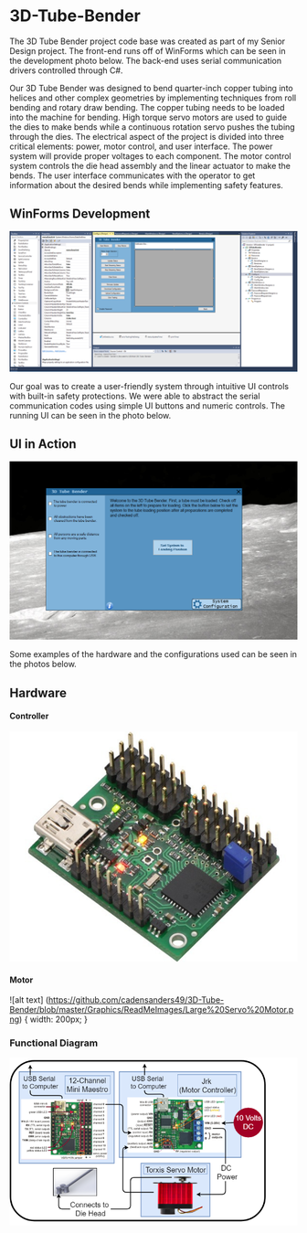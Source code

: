 # 3D-Tube-Bender

The 3D Tube Bender project code base was created as part of my Senior Design project. The front-end runs off of WinForms which can be seen in the development photo below. The back-end uses serial communication drivers controlled through C#.

Our 3D Tube Bender was designed to bend quarter-inch copper tubing into helices and other complex geometries by implementing techniques from roll bending and rotary draw bending. The copper tubing needs to be loaded into the machine for bending. High torque servo motors are used to guide the dies to make bends while a continuous rotation servo pushes the tubing through the dies. The electrical aspect of the project is divided into three critical elements: power, motor control, and user interface. The power system will provide proper voltages to each component. The motor control system controls the die head assembly and the linear actuator to make the bends. The user interface communicates with the operator to get information about the desired bends while implementing safety features.

## WinForms Development
![alt text](https://github.com/cadensanders49/3D-Tube-Bender/blob/master/Graphics/ReadMeImages/Development%20Environment.PNG)

Our goal was to create a user-friendly system through intuitive UI controls with built-in safety protections. We were able to abstract the serial communication codes using simple UI buttons and numeric controls. The running UI can be seen in the photo below.

## UI in Action
![alt text](https://github.com/cadensanders49/3D-Tube-Bender/blob/master/Graphics/ReadMeImages/Running.PNG)

Some examples of the hardware and the configurations used can be seen in the photos below.

## Hardware
#### Controller
![alt text](https://github.com/cadensanders49/3D-Tube-Bender/blob/master/Graphics/ReadMeImages/Maestro.jpg)

#### Motor
![alt text] (https://github.com/cadensanders49/3D-Tube-Bender/blob/master/Graphics/ReadMeImages/Large%20Servo%20Motor.png) { width: 200px; }

### Functional Diagram
![alt text](https://github.com/cadensanders49/3D-Tube-Bender/blob/master/Graphics/ReadMeImages/Motor%20with%20Feedback%20v2.png)
